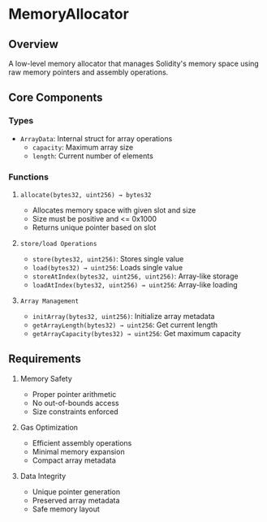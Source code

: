 # MemoryAllocator

## Overview
A low-level memory allocator that manages Solidity's memory space using raw memory pointers and assembly operations.

## Core Components

### Types
- `ArrayData`: Internal struct for array operations
  - `capacity`: Maximum array size
  - `length`: Current number of elements

### Functions
1. `allocate(bytes32, uint256) → bytes32`
   - Allocates memory space with given slot and size
   - Size must be positive and <= 0x1000
   - Returns unique pointer based on slot

2. `store/load Operations`
   - `store(bytes32, uint256)`: Stores single value
   - `load(bytes32) → uint256`: Loads single value
   - `storeAtIndex(bytes32, uint256, uint256)`: Array-like storage
   - `loadAtIndex(bytes32, uint256) → uint256`: Array-like loading

3. `Array Management`
   - `initArray(bytes32, uint256)`: Initialize array metadata
   - `getArrayLength(bytes32) → uint256`: Get current length
   - `getArrayCapacity(bytes32) → uint256`: Get maximum capacity

## Requirements
1. Memory Safety
   - Proper pointer arithmetic
   - No out-of-bounds access
   - Size constraints enforced

2. Gas Optimization
   - Efficient assembly operations
   - Minimal memory expansion
   - Compact array metadata

3. Data Integrity
   - Unique pointer generation
   - Preserved array metadata
   - Safe memory layout
